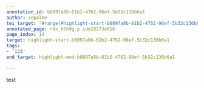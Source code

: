 ```yaml
---
annotation_id: b0897a8b-61b2-4762-96ef-5b32c136b6a1
author: sepalme
tei_target: "#range(#highlight-start-b0897a8b-61b2-4762-96ef-5b32c136b6a1, #highlight-end-b0897a8b-61b2-4762-96ef-5b32c136b6a1)"
annotated_page: rdx_b5h9g.p.idm182734816
page_index: 14
target: highlight-start-b0897a8b-61b2-4762-96ef-5b32c136b6a1
tags:
- '123'
end_target: highlight-end-b0897a8b-61b2-4762-96ef-5b32c136b6a1

---
```

test